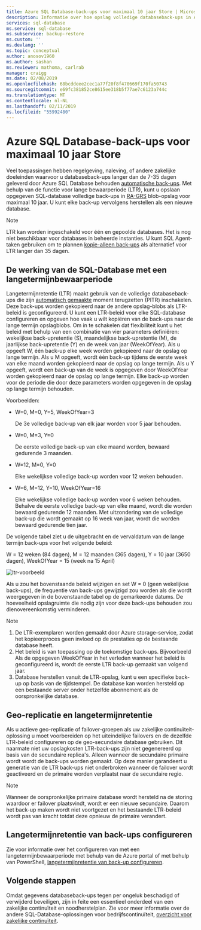 ```yaml
---
title: Azure SQL Database-back-ups voor maximaal 10 jaar Store | Microsoft Docs
description: Informatie over hoe opslag volledige databaseback-ups in Azure SQL Database biedt ondersteuning voor maximaal 10 jaar.
services: sql-database
ms.service: sql-database
ms.subservice: backup-restore
ms.custom: ''
ms.devlang: ''
ms.topic: conceptual
author: anosov1960
ms.author: sashan
ms.reviewer: mathoma, carlrab
manager: craigg
ms.date: 02/08/2019
ms.openlocfilehash: 68bcddeee2cec1a77f20f8f470669f170fa50743
ms.sourcegitcommit: e69fc381852ce8615ee318b5f77ae7c6123a744c
ms.translationtype: MT
ms.contentlocale: nl-NL
ms.lasthandoff: 02/11/2019
ms.locfileid: "55992480"
---
```

# <a name="store-azure-sql-database-backups-for-up-to-10-years"></a>Azure SQL Database-back-ups voor maximaal 10 jaar Store

Veel toepassingen hebben regelgeving, naleving, of andere zakelijke doeleinden waarvoor u databaseback-ups langer dan de 7-35 dagen geleverd door Azure SQL Database behouden [automatische back-ups](sql-database-automated-backups.md). Met behulp van de functie voor lange bewaarperiode (LTR), kunt u opslaan opgegeven SQL-database volledige back-ups in [RA-GRS](../storage/common/storage-redundancy-grs.md#read-access-geo-redundant-storage) blob-opslag voor maximaal 10 jaar. U kunt elke back-up vervolgens herstellen als een nieuwe database.

> [!NOTE]
> LTR kan worden ingeschakeld voor één en gepoolde databases. Het is nog niet beschikbaar voor databases in beheerde instanties. U kunt SQL Agent-taken gebruiken om te plannen [kopie-alleen back-ups](https://docs.microsoft.com/sql/relational-databases/backup-restore/copy-only-backups-sql-server) als alternatief voor LTR langer dan 35 dagen.
> 

## <a name="how-sql-database-long-term-retention-works"></a>De werking van de SQL-Database met een langetermijnbewaarperiode

Langetermijnretentie (LTR) maakt gebruik van de volledige databaseback-ups die zijn [automatisch gemaakte](sql-database-automated-backups.md) moment terugzetten (PITR) inschakelen. Deze back-ups worden gekopieerd naar de andere opslag-blobs als LTR-beleid is geconfigureerd.
U kunt een LTR-beleid voor elke SQL-database configureren en opgeven hoe vaak u wilt kopiëren van de back-ups naar de lange termijn opslagblobs. Om in te schakelen dat flexibiliteit kunt u het beleid met behulp van een combinatie van vier parameters definiëren: wekelijkse back-upretentie (S), maandelijkse back-upretentie (M), de jaarlijkse back-upretentie (Y) en de week van jaar (WeekOfYear). Als u opgeeft W, één back-up elke week worden gekopieerd naar de opslag op lange termijn. Als u M opgeeft, wordt één back-up tijdens de eerste week van elke maand worden gekopieerd naar de opslag op lange termijn. Als u Y opgeeft, wordt een back-up van de week is opgegeven door WeekOfYear worden gekopieerd naar de opslag op lange termijn. Elke back-up worden voor de periode die door deze parameters worden opgegeven in de opslag op lange termijn behouden. 

Voorbeelden:

-  W=0, M=0, Y=5, WeekOfYear=3

   De 3e volledige back-up van elk jaar worden voor 5 jaar behouden.
- W=0, M=3, Y=0

   De eerste volledige back-up van elke maand worden, bewaard gedurende 3 maanden.

- W=12, M=0, Y=0

   Elke wekelijkse volledige back-up worden voor 12 weken behouden.

- W=6, M=12, Y=10, WeekOfYear=16

   Elke wekelijkse volledige back-up worden voor 6 weken behouden. Behalve de eerste volledige back-up van elke maand, wordt die worden bewaard gedurende 12 maanden. Met uitzondering van de volledige back-up die wordt gemaakt op 16 week van jaar, wordt die worden bewaard gedurende tien jaar. 

De volgende tabel ziet u de uitgebracht en de vervaldatum van de lange termijn back-ups voor het volgende beleid:

W = 12 weken (84 dagen), M = 12 maanden (365 dagen), Y = 10 jaar (3650 dagen), WeekOfYear = 15 (week na 15 April)

   ![ltr-voorbeeld](./media/sql-database-long-term-retention/ltr-example.png)


 
Als u zou het bovenstaande beleid wijzigen en set W = 0 (geen wekelijkse back-ups), de frequentie van back-ups gewijzigd zou worden als die wordt weergegeven in de bovenstaande tabel op de gemarkeerde datums. De hoeveelheid opslagruimte die nodig zijn voor deze back-ups behouden zou dienovereenkomstig verminderen. 

> [!NOTE]
1. De LTR-exemplaren worden gemaakt door Azure storage-service, zodat het kopieerproces geen invloed op de prestaties op de bestaande database heeft.
2. Het beleid is van toepassing op de toekomstige back-ups. Bijvoorbeeld Als de opgegeven WeekOfYear in het verleden wanneer het beleid is geconfigureerd is, wordt de eerste LTR back-up gemaakt van volgend jaar. 
3. Database herstellen vanuit de LTR-opslag, kunt u een specifieke back-up op basis van de tijdstempel.   De database kan worden hersteld op een bestaande server onder hetzelfde abonnement als de oorspronkelijke database. 
> 

## <a name="geo-replication-and-long-term-backup-retention"></a>Geo-replicatie en langetermijnretentie

Als u actieve geo-replicatie of failover-groepen als uw zakelijke continuïteit-oplossing u moet voorbereiden op het uiteindelijke failovers en de dezelfde LTR-beleid configureren op de geo-secundaire database gebruiken. Dit naarmate niet uw opslagkosten LTR-back-ups zijn niet gegenereerd op basis van de secundaire replica's. Alleen wanneer de secundaire primaire wordt wordt de back-ups worden gemaakt. Op deze manier garandeert u generatie van de LTR back-ups niet onderbroken wanneer de failover wordt geactiveerd en de primaire worden verplaatst naar de secundaire regio. 

> [!NOTE]
Wanneer de oorspronkelijke primaire database wordt hersteld na de storing waardoor er failover plaatsvindt, wordt er een nieuwe secundaire. Daarom het back-up maken wordt niet voortgezet en het bestaande LTR-beleid wordt pas van kracht totdat deze opnieuw de primaire verandert. 
> 

## <a name="configure-long-term-backup-retention"></a>Langetermijnretentie van back-ups configureren

Zie voor informatie over het configureren van met een langetermijnbewaarperiode met behulp van de Azure portal of met behulp van PowerShell, [langetermijnretentie van back-up configureren](sql-database-long-term-backup-retention-configure.md).

## <a name="next-steps"></a>Volgende stappen

Omdat gegevens databaseback-ups tegen per ongeluk beschadigd of verwijderd beveiligen, zijn in feite een essentieel onderdeel van een zakelijke continuïteit en noodherstelplan. Zie voor meer informatie over de andere SQL-Database-oplossingen voor bedrijfscontinuïteit, [overzicht voor zakelijke continuïteit](sql-database-business-continuity.md).
